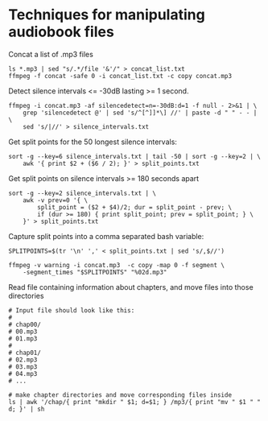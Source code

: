 # Techniques for manipulating audiobook files

Concat a list of .mp3 files

    ls *.mp3 | sed "s/.*/file '&'/" > concat_list.txt
    ffmpeg -f concat -safe 0 -i concat_list.txt -c copy concat.mp3

Detect silence intervals <= -30dB lasting >= 1 second.

    ffmpeg -i concat.mp3 -af silencedetect=n=-30dB:d=1 -f null - 2>&1 | \
        grep 'silencedetect @' | sed 's/^[^]]*\] //' | paste -d " " - - | \
        sed 's/|//' > silence_intervals.txt

Get split points for the 50 longest silence intervals:

    sort -g --key=6 silence_intervals.txt | tail -50 | sort -g --key=2 | \
        awk '{ print $2 + ($6 / 2); }' > split_points.txt

Get split points on silence intervals >= 180 seconds apart

    sort -g --key=2 silence_intervals.txt | \
        awk -v prev=0 '{ \
            split_point = ($2 + $4)/2; dur = split_point - prev; \
            if (dur >= 180) { print split_point; prev = split_point; } \
        }' > split_points.txt

Capture split points into a comma separated bash variable:

    SPLITPOINTS=$(tr '\n' ',' < split_points.txt | sed 's/,$//')

    ffmpeg -v warning -i concat.mp3  -c copy -map 0 -f segment \
        -segment_times "$SPLITPOINTS" "%02d.mp3"

Read file containing information about chapters, and move files into those directories

    # Input file should look like this:
    #
    # chap00/
    # 00.mp3
    # 01.mp3
    #
    # chap01/
    # 02.mp3
    # 03.mp3
    # 04.mp3
    # ...

    # make chapter directories and move corresponding files inside
    ls | awk '/chap/{ print "mkdir " $1; d=$1; } /mp3/{ print "mv " $1 " " d; }' | sh

